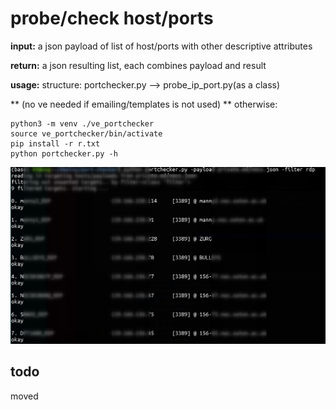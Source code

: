 # probe/check host/ports
**input:** a json payload of list of host/ports with other descriptive attributes

**return:** a json resulting list, each combines payload and result

**usage:** structure: portchecker.py --> probe_ip_port.py(as a class)

** (no ve needed if emailing/templates is not used) **
otherwise: 
```
python3 -m venv ./ve_portchecker
source ve_portchecker/bin/activate
pip install -r r.txt
python portchecker.py -h
```


![](img/8db18455.png)

## todo

moved